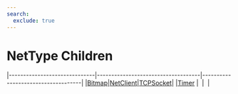 ```yaml
---
search:
  exclude: true
---
```


<h1 class="heading"><span class="name">NetType Children</span></h1>

|------------------------------|------------------------------------|------------------------------------|
|[Bitmap](../objects/bitmap.md)|[NetClient](../objects/netclient.md)|[TCPSocket](../objects/tcpsocket.md)|
|[Timer](../objects/timer.md)  |&nbsp;                              |&nbsp;                              |
